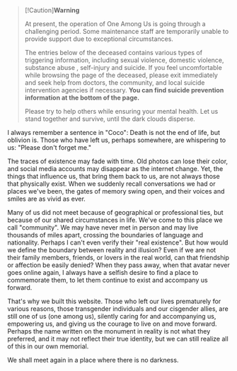 > [!Caution]**Warning**
>
> At present, the operation of One Among Us is going through a challenging period. Some maintenance staff are temporarily unable to provide support due to exceptional circumstances.
>
> The entries below of the deceased contains various types of triggering information, including sexual violence, domestic violence, substance abuse , self-injury and suicide. If you feel uncomfortable while browsing the page of the deceased, please exit immediately and seek help from doctors, the community, and local suicide intervention agencies if necessary. **You can find suicide prevention information at the bottom of the page.**
>
> Please try to help others while ensuring your mental health. Let us stand together and survive, until the dark clouds disperse. <br/>

I always remember a sentence in "Coco": Death is not the end of life, but oblivion is. Those who have left us, perhaps somewhere, are whispering to us: "Please don't forget me."    

The traces of existence may fade with time. Old photos can lose their color, and social media accounts may disappear as the internet change. Yet, the things that influence us, that bring them back to us, are not always those that physically exist. When we suddenly recall conversations we had or places we've been, the gates of memory swing open, and their voices and smiles are as vivid as ever.  

Many of us did not meet because of geographical or professional ties, but because of our shared circumstances in life. We've come to this place we call "community".
We may have never met in person and may live thousands of miles apart, crossing the boundaries of language and nationality.
Perhaps I can't even verify their "real existence". But how would we define the boundary between reality and illusion?
Even if we are not their family members, friends, or lovers in the real world, can that friendship or affection be easily denied?
When they pass away, when that avatar never goes online again, I always have a selfish desire to find a place to commemorate them, to let them continue to exist and accompany us forward.  

That's why we built this website. Those who left our lives prematurely for various reasons, those transgender individuals and our cisgender allies, are still one of us (one among us), silently caring for and accompanying us, empowering us, and giving us the courage to live on and move forward.
Perhaps the name written on the monument in reality is not what they preferred, and it may not reflect their true identity, but we can still realize all of this in our own memorial.  

We shall meet again in a place where there is no darkness.
